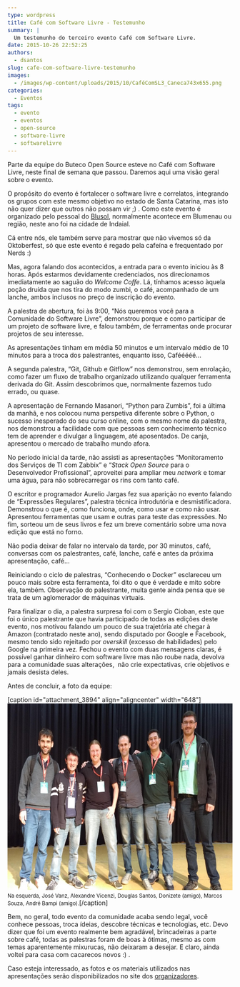 ```yaml
---
type: wordpress
title: Café com Software Livre - Testemunho
summary: |
  Um testemunho do terceiro evento Café com Software Livre.
date: 2015-10-26 22:52:25
authors:
  - dsantos
slug: cafe-com-software-livre-testemunho
images:
  - /images/wp-content/uploads/2015/10/CaféComSL3_Caneca743x655.png
categories:
  - Eventos
tags:
  - evento
  - eventos
  - open-source
  - software-livre
  - softwarelivre
---
```


Parte da equipe do Buteco Open Source esteve no Café com Software Livre, neste final de semana que passou. Daremos aqui uma visão geral sobre o evento.

O propósito do evento é fortalecer o software livre e correlatos, integrando os grupos com este mesmo objetivo no estado de Santa Catarina, mas isto não quer dizer que outros não possam vir ;) . Como este evento é organizado pelo pessoal do <a href="http://www.blusol.org" target="_blank">Blusol</a>, normalmente acontece em Blumenau ou região, neste ano foi na cidade de Indaial.

Cá entre nós, ele também serve para mostrar que não vivemos só da Oktoberfest, só que este evento é regado pela cafeína e frequentado por Nerds :)

<!--more-->

Mas, agora falando dos acontecidos, a entrada para o evento iniciou às 8 horas. Após estarmos devidamente credenciados, nos direcionamos imediatamente ao saguão do <i>Welcome Coffe</i>. Lá, tínhamos acesso àquela poção druida que nos tira do modo zumbi, o café, acompanhado de um lanche, ambos inclusos no preço de inscrição do evento.

A palestra de abertura, foi às 9:00, “Nós queremos você para a Comunidade do Software Livre”, demonstrou porque e como participar de um projeto de software livre, e falou também, de ferramentas onde procurar projetos de seu interesse.

As apresentações tinham em média 50 minutos e um intervalo médio de 10 minutos para a troca dos palestrantes, enquanto isso, Cafééééé…

A segunda palestra, “Git, Github e Gitflow” nos demonstrou, sem enrolação, como fazer um fluxo de trabalho organizado utilizando qualquer ferramenta derivada do Git. Assim descobrimos que, normalmente fazemos tudo errado, ou quase.

A apresentação de Fernando Masanori, “Python para Zumbis”, foi a última da manhã, e nos colocou numa perspetiva diferente sobre o Python, o sucesso inesperado do seu curso online, com o mesmo nome da palestra, nos demonstrou a facilidade com que pessoas sem conhecimento técnico tem de aprender e divulgar a linguagem, até aposentados. De canja, apresentou o mercado de trabalho mundo afora.

No período inicial da tarde, não assisti as apresentações “Monitoramento dos Serviços de TI com Zabbix” e “<em>Stack Open Source</em> para o Desenvolvedor Profissional”, aproveitei para ampliar meu <em>network</em> e tomar uma água, para não sobrecarregar os rins com tanto café.

O escritor e programador Aurelio Jargas fez sua aparição no evento falando de “Expressões Regulares”, palestra técnica introdutória e desmistificadora. Demonstrou o que é, como funciona, onde, como usar e como não usar. Apresentou ferramentas que usam e outras para teste das expressões. No fim, sorteou um de seus livros e fez um breve comentário sobre uma nova edição que está no forno.

Não podia deixar de falar no intervalo da tarde, por 30 minutos, café, conversas com os palestrantes, café, lanche, café e antes da próxima apresentação, café...

Reiniciando o ciclo de palestras, “Conhecendo o Docker” esclareceu um pouco mais sobre esta ferramenta, foi dito o que é verdade e mito sobre ela, também. Observação do palestrante, muita gente ainda pensa que se trata de um aglomerador de máquinas virtuais.

Para finalizar o dia, a palestra surpresa foi com o Sergio Cioban, este que foi o único palestrante que havia participado de todas as edições deste evento, nos motivou falando um pouco de sua trajetória até chegar à Amazon (contratado neste ano), sendo disputado por Google e Facebook, mesmo tendo sido rejeitado por <em>overskill</em> (excesso de habilidades) pelo Google na primeira vez. Fechou o evento com duas mensagens claras, é possível ganhar dinheiro com software livre mas não roube nada, devolva para a comunidade suas alterações,  não crie expectativas, crie objetivos e jamais desista deles.

Antes de concluir, a foto da equipe:

[caption id="attachment_3894" align="aligncenter" width="648"]<a href="/images/wp-content/uploads/2015/10/FotoEquipeCLS3-Testemunho-Grande.jpg"><img class="wp-image-3894 size-large" src="/images/wp-content/uploads/2015/10/FotoEquipeCLS3-Testemunho-Grande-1024x660.jpg" alt="" width="648" height="418" /></a> <small> Na esquerda, José Vanz, Alexandre Vicenzi, Douglas Santos, Donizete (amigo), Marcos Souza, André Bampi (amigo).</small>[/caption]

Bem, no geral, todo evento da comunidade acaba sendo legal, você conhece pessoas, troca ídeias, descobre técnicas e tecnologias, etc. Devo dizer que foi um evento realmente bem agradável, brincadeiras a parte sobre café, todas as palestras foram de boas à ótimas, mesmo as com temas aparentemente mixurucas, não deixaram a desejar. E claro, ainda voltei para casa com cacarecos novos :) .

Caso esteja interessado, as fotos e os materiais utilizados nas apresentações serão disponibilizados no site dos <a href="http://www.blusol.org" target="_blank">organizadores</a>.
